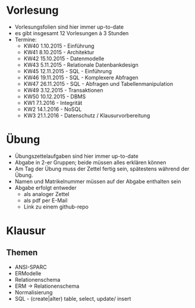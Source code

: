 # Vorlesung

 - Vorlesungsfolien sind hier immer up-to-date
 - es gibt insgesamt 12 Vorlesungen à 3 Stunden 
 - Termine:
    * KW40 1.10.2015 - Einführung
    * KW41 8.10.2015 - Architektur
    * KW42 15.10.2015 - Datenmodelle
    * KW43 5.11.2015 - Relationale Datenbankdesign
    * KW45 12.11.2015 - SQL - Einführung
    * KW46 19.11.2015 - SQL - Komplexere Abfragen
    * KW47 26.11.2015 - SQL - Abfragen und Tabellenmanipulation
    * KW49 3.12.2015 - Transaktionen
    * KW50 10.12.2015 - DBMS 
    * KW1 7.1.2016 - Integrität
    * KW2 14.1.2016 - NoSQL
    * KW3 21.1.2016 - Datenschutz / Klausurvorbereitung

# Übung

 - Übungszettelaufgaben sind hier immer up-to-date
 - Abgabe in 2-er Gruppen; beide müssen alles erklären können
 - Am Tag der Übung muss der Zettel fertig sein, spätestens während der Übung.
 - Namen und Matrikelnummer müssen auf der Abgabe enthalten sein
 - Abgabe erfolgt entweder 
   * als analoger Zettel
   * als pdf per E-Mail
   * Link zu einem github-repo

# Klausur

## 

## Themen
 - ANSI-SPARC
 - ERModelle
 - Relationenschema
 - ERM -> Relationenschema
 - Normalisierung 
 - SQL - (create|alter) table, select, update/ insert
